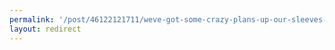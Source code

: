 ```yaml
---
permalink: '/post/46122121711/weve-got-some-crazy-plans-up-our-sleeves-for-the'
layout: redirect
---
```

